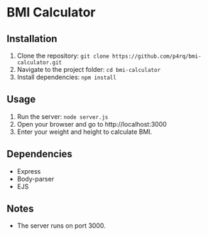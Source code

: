 # BMI Calculator

## Installation

1. Clone the repository: `git clone https://github.com/p4rq/bmi-calculator.git`
2. Navigate to the project folder: `cd bmi-calculator`
3. Install dependencies: `npm install`

## Usage

1. Run the server: `node server.js`
2. Open your browser and go to http://localhost:3000
3. Enter your weight and height to calculate BMI.

## Dependencies

- Express
- Body-parser
- EJS

## Notes

- The server runs on port 3000.
